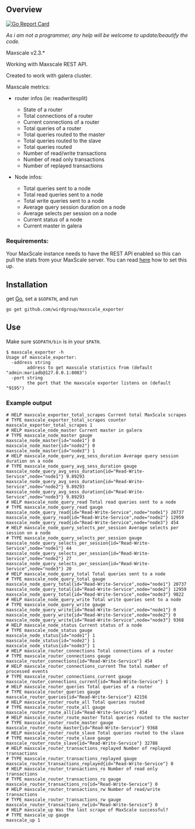 ## Overview

[![Go Report Card](https://goreportcard.com/badge/github.com/wirdgroup/maxscale_exporter)](https://goreportcard.com/report/github.com/wirdgroup/maxscale_exporter)

*As i am not a programmer, any help will be welcome to update/beautify the code.*

Maxscale v2.3.*

Working with Maxscale REST API.

Created to work with galera cluster.

Maxscale metrics:
- router infos (ie: readwritesplit)
  - State of a router
  - Total connections of a router
  - Current connections of a router
  - Total queries of a router
  - Total queries routed to the master
  - Total queries routed to the slave
  - Total queries routed
  - Number of read/write transactions
  - Number of read only transactions
  - Number of replayed transactions


- Node infos:
  - Total queries sent to a node
  - Total read queries sent to a node
  - Total write queries sent to a node
  - Average query session duration on a node
  - Average selects per session on a node
  - Current status of a node
  - Current master in galera

### Requirements:
Your MaxScale instance needs to have the REST API enabled so this can pull the stats from your MaxScale server. You can read [here](https://mariadb.com/kb/en/8088/) how to set this up.

## Installation
get [Go](https://golang.org/dl), set a `$GOPATH`, and run

    go get github.com/wirdgroup/maxscale_exporter

## Use
Make sure `$GOPATH/bin` is in your `$PATH`.

    $ maxscale_exporter -h
    Usage of maxscale_exporter:
      -address string
        	address to get maxscale statistics from (default "admin:mariadb@127.0.0.1:8003")
      -port string
        	the port that the maxscale exporter listens on (default "9195")

### Example output

```
# HELP maxscale_exporter_total_scrapes Current total MaxScale scrapes
# TYPE maxscale_exporter_total_scrapes counter
maxscale_exporter_total_scrapes 1
# HELP maxscale_node_master Current master in galera
# TYPE maxscale_node_master gauge
maxscale_node_master{id="node1"} 0
maxscale_node_master{id="node2"} 0
maxscale_node_master{id="node3"} 1
# HELP maxscale_node_query_avg_sess_duration Average query session duration on a node
# TYPE maxscale_node_query_avg_sess_duration gauge
maxscale_node_query_avg_sess_duration{id="Read-Write-Service",node="node1"} 9.89293
maxscale_node_query_avg_sess_duration{id="Read-Write-Service",node="node2"} 9.89293
maxscale_node_query_avg_sess_duration{id="Read-Write-Service",node="node3"} 9.89293
# HELP maxscale_node_query_read Total read queries sent to a node
# TYPE maxscale_node_query_read gauge
maxscale_node_query_read{id="Read-Write-Service",node="node1"} 20737
maxscale_node_query_read{id="Read-Write-Service",node="node2"} 12959
maxscale_node_query_read{id="Read-Write-Service",node="node3"} 454
# HELP maxscale_node_query_selects_per_session Average selects per session on a node
# TYPE maxscale_node_query_selects_per_session gauge
maxscale_node_query_selects_per_session{id="Read-Write-Service",node="node1"} 44
maxscale_node_query_selects_per_session{id="Read-Write-Service",node="node2"} 27
maxscale_node_query_selects_per_session{id="Read-Write-Service",node="node3"} 20
# HELP maxscale_node_query_total Total queries sent to a node
# TYPE maxscale_node_query_total gauge
maxscale_node_query_total{id="Read-Write-Service",node="node1"} 20737
maxscale_node_query_total{id="Read-Write-Service",node="node2"} 12959
maxscale_node_query_total{id="Read-Write-Service",node="node3"} 9822
# HELP maxscale_node_query_write Total write queries sent to a node
# TYPE maxscale_node_query_write gauge
maxscale_node_query_write{id="Read-Write-Service",node="node1"} 0
maxscale_node_query_write{id="Read-Write-Service",node="node2"} 0
maxscale_node_query_write{id="Read-Write-Service",node="node3"} 9368
# HELP maxscale_node_status Current status of a node
# TYPE maxscale_node_status gauge
maxscale_node_status{id="node1"} 1
maxscale_node_status{id="node2"} 1
maxscale_node_status{id="node3"} 1
# HELP maxscale_router_connections Total connections of a router
# TYPE maxscale_router_connections gauge
maxscale_router_connections{id="Read-Write-Service"} 454
# HELP maxscale_router_connections_current The total number of processed events
# TYPE maxscale_router_connections_current gauge
maxscale_router_connections_current{id="Read-Write-Service"} 1
# HELP maxscale_router_queries Total queries of a router
# TYPE maxscale_router_queries gauge
maxscale_router_queries{id="Read-Write-Service"} 42156
# HELP maxscale_router_route_all Total queries routed
# TYPE maxscale_router_route_all gauge
maxscale_router_route_all{id="Read-Write-Service"} 454
# HELP maxscale_router_route_master Total queries routed to the master
# TYPE maxscale_router_route_master gauge
maxscale_router_route_master{id="Read-Write-Service"} 9368
# HELP maxscale_router_route_slave Total queries routed to the slave
# TYPE maxscale_router_route_slave gauge
maxscale_router_route_slave{id="Read-Write-Service"} 32788
# HELP maxscale_router_transactions_replayed Number of replayed transactions
# TYPE maxscale_router_transactions_replayed gauge
maxscale_router_transactions_replayed{id="Read-Write-Service"} 0
# HELP maxscale_router_transactions_ro Number of read only transactions
# TYPE maxscale_router_transactions_ro gauge
maxscale_router_transactions_ro{id="Read-Write-Service"} 0
# HELP maxscale_router_transactions_rw Number of read/write transactions
# TYPE maxscale_router_transactions_rw gauge
maxscale_router_transactions_rw{id="Read-Write-Service"} 0
# HELP maxscale_up Was the last scrape of MaxScale successful?
# TYPE maxscale_up gauge
maxscale_up 1
```
